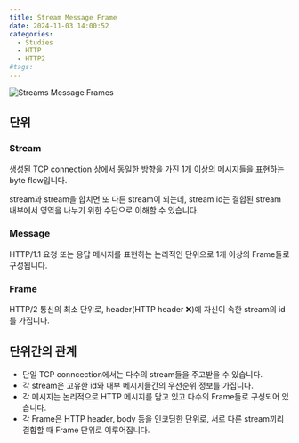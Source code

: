```yaml
---
title: Stream Message Frame
date: 2024-11-03 14:00:52
categories:
  - Studies
  - HTTP
  - HTTP2
#tags:
---
```

![Streams Message Frames](/images/streams_messages_frames.png)

## 단위

### Stream

생성된 TCP connection 상에서 동일한 방향을 가진 1개 이상의 메시지들을 표현하는 byte flow입니다.

stream과 stream을 합치면 또 다른 stream이 되는데, stream id는 결합된 stream 내부에서 영역을 나누기 위한 수단으로 이해할 수 있습니다.

### Message

HTTP/1.1 요청 또는 응답 메시지를 표현하는 논리적인 단위으로 1개 이상의 Frame들로 구성됩니다.

### Frame

HTTP/2 통신의 최소 단위로, header(HTTP header ❌)에 자신이 속한 stream의 id를 가집니다.

## 단위간의 관계

- 단일 TCP conncection에서는 다수의 stream들을 주고받을 수 있습니다.
- 각 stream은 고유한 id와 내부 메시지들간의 우선순위 정보를 가집니다.
- 각 메시지는 논리적으로 HTTP 메시지를 담고 있고 다수의 Frame들로 구성되어 있습니다.
- 각 Frame은 HTTP header, body 등을 인코딩한 단위로, 서로 다른 stream끼리 결합할 때 Frame 단위로 이루어집니다.
